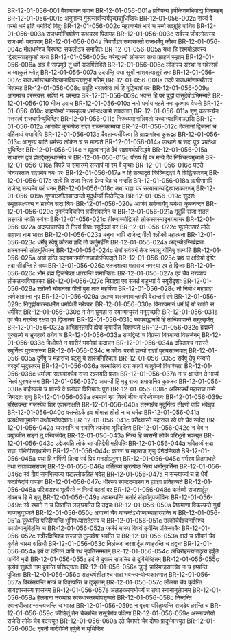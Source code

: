 BR-12-01-056-001  वैशम्पायन उवाच
BR-12-01-056-001a प्रणिपत्य हृषीकेशमभिवाद्य पितामहम्
BR-12-01-056-001c अनुमान्य गुरून्सर्वान्पर्यपृच्छद्युधिष्ठिरः
BR-12-01-056-002a राज्यं वै परमो धर्म इति धर्मविदो विदुः
BR-12-01-056-002c महान्तमेतं भारं च मन्ये तद्ब्रूहि पार्थिव
BR-12-01-056-003a राजधर्मान्विशेषेण कथयस्व पितामह
BR-12-01-056-003c सर्वस्य जीवलोकस्य राजधर्माः परायणम्
BR-12-01-056-004a त्रिवर्गोऽत्र समासक्तो राजधर्मेषु कौरव
BR-12-01-056-004c मोक्षधर्मश्च विस्पष्टः सकलोऽत्र समाहितः
BR-12-01-056-005a यथा हि रश्मयोऽश्वस्य द्विरदस्याङ्कुशो यथा
BR-12-01-056-005c नरेन्द्रधर्मो लोकस्य तथा प्रग्रहणं स्मृतम्
BR-12-01-056-006a अत्र वै सम्प्रमूढे तु धर्मे राजर्षिसेविते
BR-12-01-056-006c लोकस्य संस्था न भवेत्सर्वं च व्याकुलं भवेत्
BR-12-01-056-007a उदयन्हि यथा सूर्यो नाशयत्यासुरं तमः
BR-12-01-056-007c राजधर्मास्तथालोक्यामाक्षिपन्त्यशुभां गतिम्
BR-12-01-056-008a तदग्रे राजधर्माणामर्थतत्त्वं पितामह
BR-12-01-056-008c प्रब्रूहि भरतश्रेष्ठ त्वं हि बुद्धिमतां वरः
BR-12-01-056-009a आगमश्च परस्त्वत्तः सर्वेषां नः परन्तप
BR-12-01-056-009c भवन्तं हि परं बुद्धौ वासुदेवोऽभिमन्यते
BR-12-01-056-010  भीष्म उवाच
BR-12-01-056-010a नमो धर्माय महते नमः कृष्णाय वेधसे
BR-12-01-056-010c ब्राह्मणेभ्यो नमस्कृत्य धर्मान्वक्ष्यामि शाश्वतान्
BR-12-01-056-011a शृणु कार्त्स्न्येन मत्तस्त्वं राजधर्मान्युधिष्ठिर
BR-12-01-056-011c निरुच्यमानान्नियतो यच्चान्यदभिवाञ्छसि
BR-12-01-056-012a आदावेव कुरुश्रेष्ठ राज्ञा रञ्जनकाम्यया
BR-12-01-056-012c देवतानां द्विजानां च वर्तितव्यं यथाविधि
BR-12-01-056-013a दैवतान्यर्चयित्वा हि ब्राह्मणांश्च कुरूद्वह
BR-12-01-056-013c आनृण्यं याति धर्मस्य लोकेन च स मान्यते
BR-12-01-056-014a उत्थाने च सदा पुत्र प्रयतेथा युधिष्ठिर
BR-12-01-056-014c न ह्युत्थानमृते दैवं राज्ञामर्थप्रसिद्धये
BR-12-01-056-015a साधारणं द्वयं ह्येतद्दैवमुत्थानमेव च
BR-12-01-056-015c पौरुषं हि परं मन्ये दैवं निश्चित्यमुच्यते
BR-12-01-056-016a विपन्ने च समारम्भे सन्तापं मा स्म वै कृथाः
BR-12-01-056-016c घटते विनयस्तात राज्ञामेष नयः परः
BR-12-01-056-017a न हि सत्यादृते किञ्चिद्राज्ञां वै सिद्धिकारणम्
BR-12-01-056-017c सत्ये हि राजा निरतः प्रेत्य चेह च नन्दति
BR-12-01-056-018a ऋषीणामपि राजेन्द्र सत्यमेव परं धनम्
BR-12-01-056-018c तथा राज्ञः परं सत्यान्नान्यद्विश्वासकारणम्
BR-12-01-056-019a गुणवाञ्शीलवान्दान्तो मृदुर्धर्म्यो जितेन्द्रियः
BR-12-01-056-019c सुदर्शः स्थूललक्ष्यश्च न भ्रश्येत सदा श्रियः
BR-12-01-056-020a आर्जवं सर्वकार्येषु श्रयेथाः कुरुनन्दन
BR-12-01-056-020c पुनर्नयविचारेण त्रयीसंवरणेन च
BR-12-01-056-021a मृदुर्हि राजा सततं लङ्घ्यो भवति सर्वशः
BR-12-01-056-021c तीक्ष्णाच्चोद्विजते लोकस्तस्मादुभयमाचर
BR-12-01-056-022a अदण्ड्याश्चैव ते नित्यं विप्राः स्युर्ददतां वर
BR-12-01-056-022c भूतमेतत्परं लोके ब्राह्मणा नाम भारत
BR-12-01-056-023a मनुना चापि राजेन्द्र गीतौ श्लोकौ महात्मना
BR-12-01-056-023c धर्मेषु स्वेषु कौरव्य हृदि तौ कर्तुमर्हसि
BR-12-01-056-024a अद्भ्योऽग्निर्ब्रह्मतः क्षत्रमश्मनो लोहमुत्थितम्
BR-12-01-056-024c तेषां सर्वत्रगं तेजः स्वासु योनिषु शाम्यति
BR-12-01-056-025a अयो हन्ति यदाश्मानमग्निश्चापोऽभिपद्यते
BR-12-01-056-025c ब्रह्म च क्षत्रियो द्वेष्टि तदा सीदन्ति ते त्रयः
BR-12-01-056-026a एतज्ज्ञात्वा महाराज नमस्या एव ते द्विजाः
BR-12-01-056-026c भौमं ब्रह्म द्विजश्रेष्ठा धारयन्ति शमान्विताः
BR-12-01-056-027a एवं चैव नरव्याघ्र लोकतन्त्रविघातकाः
BR-12-01-056-027c निग्राह्या एव सततं बाहुभ्यां ये स्युरीदृशाः
BR-12-01-056-028a श्लोकौ चोशनसा गीतौ पुरा तात महर्षिणा
BR-12-01-056-028c तौ निबोध महाप्राज्ञ त्वमेकाग्रमना नृप
BR-12-01-056-029a उद्यम्य शस्त्रमायान्तमपि वेदान्तगं रणे
BR-12-01-056-029c निगृह्णीयात्स्वधर्मेण धर्मापेक्षी नरेश्वरः
BR-12-01-056-030a विनश्यमानं धर्मं हि यो रक्षति स धर्मवित्
BR-12-01-056-030c न तेन भ्रूणहा स स्यान्मन्युस्तं मनुमृच्छति
BR-12-01-056-031a एवं चैव नरश्रेष्ठ रक्ष्या एव द्विजातयः
BR-12-01-056-031c स्वपराद्धानपि हि तान्विषयान्ते समुत्सृजेत्
BR-12-01-056-032a अभिशस्तमपि ह्येषां कृपायीत विशाम्पते
BR-12-01-056-032c ब्रह्मघ्ने गुरुतल्पे च भ्रूणहत्ये तथैव च
BR-12-01-056-033a राजद्विष्टे च विप्रस्य विषयान्ते विसर्जनम्
BR-12-01-056-033c विधीयते न शारीरं भयमेषां कदाचन
BR-12-01-056-034a दयिताश्च नरास्ते स्युर्नित्यं पुरुषसत्तम
BR-12-01-056-034c न कोशः परमो ह्यन्यो राज्ञां पुरुषसञ्चयात्
BR-12-01-056-035a दुर्गेषु च महाराज षट्सु ये शास्त्रनिश्चिताः
BR-12-01-056-035c सर्वेषु तेषु मन्यन्ते नरदुर्गं सुदुस्तरम्
BR-12-01-056-036a तस्मान्नित्यं दया कार्या चातुर्वर्ण्ये विपश्चिता
BR-12-01-056-036c धर्मात्मा सत्यवाक्चैव राजा रञ्जयति प्रजाः
BR-12-01-056-037a न च क्षान्तेन ते भाव्यं नित्यं पुरुषसत्तम
BR-12-01-056-037c अधर्म्यो हि मृदू राजा क्षमावानिव कुञ्जरः
BR-12-01-056-038a बार्हस्पत्ये च शास्त्रे वै श्लोका विनियताः पुरा
BR-12-01-056-038c अस्मिन्नर्थे महाराज तन्मे निगदतः शृणु
BR-12-01-056-039a क्षममाणं नृपं नित्यं नीचः परिभवेज्जनः
BR-12-01-056-039c हस्तियन्ता गजस्येव शिर एवारुरुक्षति
BR-12-01-056-040a तस्मान्नैव मृदुर्नित्यं तीक्ष्णो वापि भवेन्नृपः
BR-12-01-056-040c वसन्तेऽर्क इव श्रीमान्न शीतो न च घर्मदः
BR-12-01-056-041a प्रत्यक्षेणानुमानेन तथौपम्योपदेशतः
BR-12-01-056-041c परीक्ष्यास्ते महाराज स्वे परे चैव सर्वदा
BR-12-01-056-042a व्यसनानि च सर्वाणि त्यजेथा भूरिदक्षिण
BR-12-01-056-042c न चैव न प्रयुञ्जीत सङ्गं तु परिवर्जयेत्
BR-12-01-056-043a नित्यं हि व्यसनी लोके परिभूतो भवत्युत
BR-12-01-056-043c उद्वेजयति लोकं चाप्यतिद्वेषी महीपतिः
BR-12-01-056-044a भवितव्यं सदा राज्ञा गर्भिणीसहधर्मिणा
BR-12-01-056-044c कारणं च महाराज शृणु येनेदमिष्यते
BR-12-01-056-045a यथा हि गर्भिणी हित्वा स्वं प्रियं मनसोऽनुगम्
BR-12-01-056-045c गर्भस्य हितमाधत्ते तथा राज्ञाप्यसंशयम्
BR-12-01-056-046a वर्तितव्यं कुरुश्रेष्ठ नित्यं धर्मानुवर्तिना
BR-12-01-056-046c स्वं प्रियं समभित्यज्य यद्यल्लोकहितं भवेत्
BR-12-01-056-047a न सन्त्याज्यं च ते धैर्यं कदाचिदपि पाण्डव
BR-12-01-056-047c धीरस्य स्पष्टदण्डस्य न ह्याज्ञा प्रतिहन्यते
BR-12-01-056-048a परिहासश्च भृत्यैस्ते न नित्यं वदतां वर
BR-12-01-056-048c कर्तव्यो राजशार्दूल दोषमत्र हि मे शृणु
BR-12-01-056-049a अवमन्यन्ति भर्तारं संहर्षादुपजीविनः
BR-12-01-056-049c स्वे स्थाने न च तिष्ठन्ति लङ्घयन्ति हि तद्वचः
BR-12-01-056-050a प्रेष्यमाणा विकल्पन्ते गुह्यं चाप्यनुयुञ्जते
BR-12-01-056-050c अयाच्यं चैव याचन्तेऽभोज्यान्याहारयन्ति च
BR-12-01-056-051a क्रुध्यन्ति परिदीप्यन्ति भूमिमध्यासतेऽस्य च
BR-12-01-056-051c उत्कोचैर्वञ्चनाभिश्च कार्याण्यनुविहन्ति च
BR-12-01-056-052a जर्जरं चास्य विषयं कुर्वन्ति प्रतिरूपकैः
BR-12-01-056-052c स्त्रीरक्षिभिश्च सज्जन्ते तुल्यवेषा भवन्ति च
BR-12-01-056-053a वातं च ष्ठीवनं चैव कुर्वते चास्य सन्निधौ
BR-12-01-056-053c निर्लज्जा नरशार्दूल व्याहरन्ति च तद्वचः
BR-12-01-056-054a हयं वा दन्तिनं वापि रथं नृपतिसम्मतम्
BR-12-01-056-054c अधिरोहन्त्यनादृत्य हर्षुले पार्थिवे मृदौ
BR-12-01-056-055a इदं ते दुष्करं राजन्निदं ते दुर्विचेष्टितम्
BR-12-01-056-055c इत्येवं सुहृदो नाम ब्रुवन्ति परिषद्गताः
BR-12-01-056-056a क्रुद्धे चास्मिन्हसन्त्येव न च हृष्यन्ति पूजिताः
BR-12-01-056-056c सङ्घर्षशीलाश्च सदा भवन्त्यन्योन्यकारणात्
BR-12-01-056-057a विस्रंसयन्ति मन्त्रं च विवृण्वन्ति च दुष्कृतम्
BR-12-01-056-057c लीलया चैव कुर्वन्ति सावज्ञास्तस्य शासनम्
BR-12-01-056-057e अलङ्करणभोज्यं च तथा स्नानानुलेपनम्
BR-12-01-056-058a हेलमाना नरव्याघ्र स्वस्थास्तस्योपशृण्वते
BR-12-01-056-058c निन्दन्ति स्वानधीकारान्सन्त्यजन्ति च भारत
BR-12-01-056-059a न वृत्त्या परितुष्यन्ति राजदेयं हरन्ति च
BR-12-01-056-059c क्रीडितुं तेन चेच्छन्ति ससूत्रेणेव पक्षिणा
BR-12-01-056-059e अस्मत्प्रणेयो राजेति लोके चैव वदन्त्युत
BR-12-01-056-060a एते चैवापरे चैव दोषाः प्रादुर्भवन्त्युत
BR-12-01-056-060c नृपतौ मार्दवोपेते हर्षुले च युधिष्ठिर

